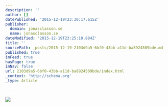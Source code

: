 ```yaml
---
description: ''
author: []
datePublished: '2015-12-19T23:30:17.615Z'
publisher:
  domain: jonasclasson.se
  name: jonasclasson.se
dateModified: '2015-12-19T23:25:10.884Z'
title: ''
sourcePath: _posts/2015-12-19-2103d9a5-6bf0-43bb-a11d-ba8924509bde.md
published: true
inFeed: true
hasPage: true
inNav: false
url: 2103d9a5-6bf0-43bb-a11d-ba8924509bde/index.html
_context: 'http://schema.org'
_type: Article

---
```

![](http://jonasclasson.se/wp-content/uploads/2015/09/JC11.jpg)